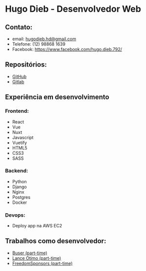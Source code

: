 # Hugo Dieb - Desenvolvedor Web
## Contato:
* email: hugodieb.hd@gmail.com
* Telefone: (12) 98868 1639
* Facebook: https://www.facebook.com/hugo.dieb.792/


## Repositórios:
* [GitHub](https://github.com/hugodieb/)
* [Gitlab](https://gitlab.com/hugodieb/)

## Experiência em desenvolvimento
### Frontend:
* React
* Vue
* Nuxt
* Javascript
* Vuetify
* HTML5
* CSS3
* SASS

### Backend:
* Python
* Django
* Nginx
* Postgres
* Docker

### Devops:
* Deploy app na AWS EC2

## Trabalhos como desenvolvedor:
* [Buser (part-time)](https://www.buser.com.br/)
* [Lance Ótimo (part-time)](https://lanceotimo.com/)
* [FreedomSponsors (part-time)](https://freedomsponsors.org/)




